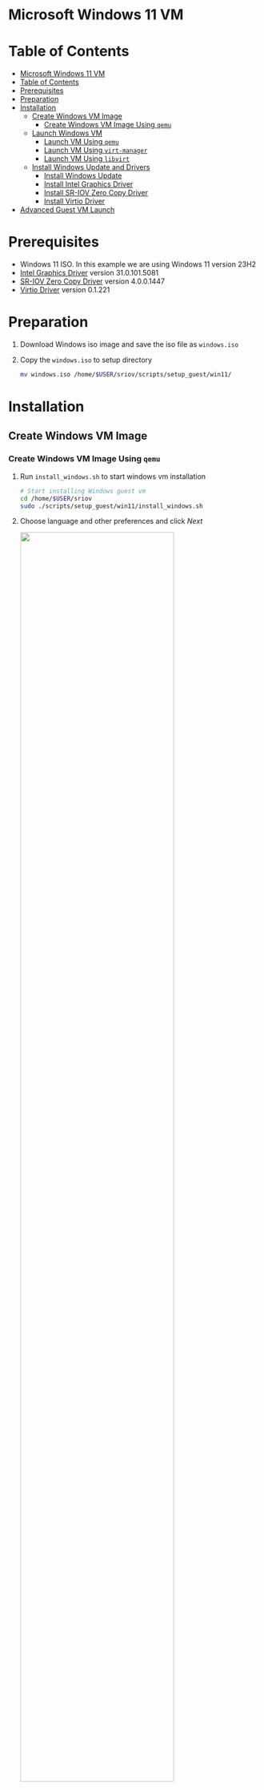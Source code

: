 <a name="win11-vm-top"></a>

# Microsoft Windows 11 VM

<!-- TABLE OF CONTENTS -->
# Table of Contents
- [Microsoft Windows 11 VM](#microsoft-windows-11-vm)
- [Table of Contents](#table-of-contents)
- [Prerequisites](#prerequisites)
- [Preparation](#preparation)
- [Installation](#installation)
  - [Create Windows VM Image](#create-windows-vm-image)
    - [Create Windows VM Image Using `qemu`](#create-windows-vm-image-using-qemu)
  - [Launch Windows VM](#launch-windows-vm)
    - [Launch VM Using `qemu`](#launch-vm-using-qemu)
    - [Launch VM Using `virt-manager`](#launch-vm-using-virt-manager)
    - [Launch VM Using `libvirt`](#launch-vm-using-libvirt)
  - [Install Windows Update and Drivers](#install-windows-update-and-drivers)
    - [Install Windows Update](#install-windows-update)
    - [Install Intel Graphics Driver](#install-intel-graphics-driver)
    - [Install SR-IOV Zero Copy Driver](#install-sr-iov-zero-copy-driver)
    - [Install Virtio Driver](#install-virtio-driver)
- [Advanced Guest VM Launch](#advanced-guest-vm-launch)

# Prerequisites

* Windows 11 ISO. In this example we are using Windows 11 version 23H2
* [Intel Graphics Driver](https://www.intel.com/content/www/us/en/secure/design/confidential/software-kits/kit-details.html?kitId=816432) version 31.0.101.5081
* [SR-IOV Zero Copy Driver](https://www.intel.com/content/www/us/en/download/816539/nex-display-virtualization-drivers-for-alder-lake-s-p-n-and-raptor-lake-s-p-sr-p-core-ps-amston-lake.html?cache=1708585927) version 4.0.0.1447
* [Virtio Driver](https://fedorapeople.org/groups/virt/virtio-win/direct-downloads/archive-virtio/virtio-win-0.1.221-1/virtio-win.iso) version 0.1.221

# Preparation

1. Download Windows iso image and save the iso file as `windows.iso`
2. Copy the `windows.iso` to setup directory

    ```sh
    mv windows.iso /home/$USER/sriov/scripts/setup_guest/win11/
    ```

# Installation

## Create Windows VM Image

### Create Windows VM Image Using `qemu`

1. Run `install_windows.sh` to start windows vm installation

    ```sh
    # Start installing Windows guest vm
    cd /home/$USER/sriov
    sudo ./scripts/setup_guest/win11/install_windows.sh
    ```

2. Choose language and other preferences and click *Next*

    <img src=./media/winsetup1.png width="80%">

3. Select *Drive 0 Unallocated Space* and click *Next* and wait for Windows installation to succeed

    <img src=./media/winsetup2.png width="80%">

4. Shutdown the Windows guest

## Launch Windows VM

There are three options provided, option 3 is in progress. Choose the corresponding launch method according to your installation method.

* [Option 1] Launch From `qemu`
* [Option 2] Launch From `virt-manager`
* [Option 3] Launch From `virsh`

### Launch VM Using `qemu`

1. Run `start_windows.sh` to launch windows virtual machine

    ```sh
    cd /home/$USER/sriov
    sudo ./scripts/setup_guest/win11/start_windows.sh
    ```

### Launch VM Using `virt-manager`

1. Run `virt-manager` to launch windows virtual machine

    ```sh
    virt-manager
    ```

    <img src=./media/virtstart1.png width="80%">

### Launch VM Using `libvirt`

1. Setup libvirt on host

    ```sh
    cd /home/$USER/sriov/virsh_enable/host_setup/debian
    ./setup_libvirt.sh
    ```

2. Reboot the system
    ```sh
    sudo reboot
    ```

3. Launch the windows vm
    ```sh
    cd /home/$USER/sriov/virsh_enable/
    sudo ./launch_multios.sh -f -d windows11 -g sriov windows11
    ```

## Install Windows Update and Drivers

### Install Windows Update

1. Install Windows update with the following steps:
    1) Open *Settings*
    2) Click *Windows Update*
    3) Click *Check for updates* and wait for the update to complete.
    4) Click *Pause for 1 week* to disable the automatic updates temporarily.

### Install Intel Graphics Driver

1. Download [Intel Graphics Driver](https://www.intel.com/content/www/us/en/secure/design/confidential/software-kits/kit-details.html?kitId=816432) from browser.
2. Use File Explorer to extract the zip file.
3. Navigate into the install folder and double click on `installer.exe` to launch the installer.
4. Click *Begin installation*

    <img src=./media/gfxdrvinstall.png width="80%">

5. After the installation has completed, click the *Reboot Required* button to reboot.
6. After reboot, launch the **Device Manager** to check the installation.

    <img src=./media/gfxdrv.png width="80%">

### Install SR-IOV Zero Copy Driver

1. Download [SR-IOV Zero Copy Driver](https://www.intel.com/content/www/us/en/download/816539/nex-display-virtualization-drivers-for-alder-lake-s-p-n-and-raptor-lake-s-p-sr-p-core-ps-amston-lake.html?cache=1708585927) from browser.
2. Use File Explorer to extract the zip file.
3. Search for **Windows PowerShell** and run it as an administrator.
4. Enter the following command and when prompted, enter "Y/Yes" to continue.

    ```sh
    C:\> Set-ExecutionPolicy -ExecutionPolicy AllSigned -Scope CurrentUser
    ```

5. Run the command below to install the *DVServerKMD* and *DVServerUMD* device drivers. When prompted, enter "[R] Run once" to continue.

    ```sh
    C:\> .\DVInstaller.ps1
    ```

6. Once the driver installation completes, the Windows Guest VM will reboot 
automatically.
7. After reboot, launch the **Device Manager** to check the installation.

    <img src=./media/zerocopydrv.png width="80%">

### Install Virtio Driver

1. Download [Virtio Driver](https://fedorapeople.org/groups/virt/virtio-win/direct-downloads/archive-virtio/virtio-win-0.1.221-1/virtio-win.iso) from browser.
2. Double click the iso file in File Explorer to mount it.
3. Search for **Windows PowerShell** and run it as an administrator.
4. Navigate to the folder of the extracted files.
5. Use the following command to install VIOSerial.

    ```sh
    D:\> pnputil.exe /add-driver .\vioserial\w11\amd64\vioser.inf /install
    ```

6. Use the following command to install qemu-guest-agent.

    ```sh
    D:\> Start-Process .\guest-agent\qemu-ga-x86_64.msi
    ```

# Advanced Guest VM Launch

+ Customize launch single VM

    The `start_windows.sh` script help on the host

    ```shell
    cd /home/$USER/sriov/
    sudo ./scripts/setup_guest/win11/start_windows.sh -h
    ```

    Output

    ```shell
    start_win.sh [-h] [-m] [-c] [-n] [-d] [-f] [-p] [-e] [--passthrough-pci-usb] [--passthrough-pci-udc] [--passthrough-pci-audio] [--passthrough-pci-eth] [--passthrough-pci-wifi] [--disable-kernel-irqchip] [--display] [--enable-pwr-ctrl] [--spice] [--audio]
    Options:
        -h  show this help message
        -m  specify guest memory size, eg. "-m 4G or -m 4096M"
        -c  specify guest cpu number, eg. "-c 4"
        -n  specify guest vm name, eg. "-n <guest_name>"
        -d  specify guest virtual disk image, eg. "-d /path/to/<guest_image>"
        -f  specify guest firmware OVMF variable image, eg. "-d /path/to/<ovmf_vars.fd>"
        -p  specify host forward ports, current support ssh, eg. "-p ssh=2222"
        -e  specify extra qemu cmd, eg. "-e "-monitor stdio""
        --passthrough-pci-usb passthrough USB PCI bus to guest.
        --passthrough-pci-udc passthrough USB Device Controller ie. UDC PCI bus to guest.
        --passthrough-pci-audio passthrough Audio PCI bus to guest.
        --passthrough-pci-eth passthrough Ethernet PCI bus to guest.
        --passthrough-pci-wifi passthrough WiFi PCI bus to guest.
        --disable-kernel-irqchip set kernel_irqchip=off.
        --display specify guest display connectors configuration with HPD (Hot Plug Display) feature,
                  eg. "--display full-screen,connectors.0=HDMI-1,connectors.1=DP-1"
                sub-param: max-outputs=[number of displays], set the max number of displays for guest vm, eg. "max-outputs=2"
                sub-param: full-screen, switch the guest vm display to full-screen mode.
                sub-param: show-fps, show fps info on the guest vm primary display.
                sub-param: connectors.[index]=[connector name], assign a connected display connector to guest vm.
                sub-param: extend-abs-mode, enable extend absolute mode across all monitors.
                sub-param: disable-host-input, disallow host\'s HID devices to control the guest.
        --enable-pwr-ctrl option allow guest power control from host via qga socket.
        --spice enable SPICE feature with sub-parameters,
                  eg. "--spice display=egl-headless,port=3002,disable-ticketing=on,spice-audio=on,usb-redir=1"
                sub-param: display=[display mode], set display mode, eg. "display=egl-headless"
                sub-param: port=[spice port], assign spice port, eg. "port=3002"
                sub-param: disable-ticketing=[on|off], set disable-ticketing, eg. "disable-ticketing=on"
                sub-param: spice-audio=[on|off], set spice audio eg. "spice-audio=on"
                sub-param: usb-redir=[number of USB redir channel], set USB redirection channel number, eg. "usb-redir=2"
        --audio enable hda audio for guest vm with sub-parameters,
                  eg. "--audio device=intel-hda,name=hda-audio,sink=alsa_output.pci-0000_00_1f.3.analog-stereo,timer-period=5000"
                sub-param: device=[device], set audio device, eg. "device=intel-hda"
                sub-param: name=[name], set audio device name, eg. "name=hda-audio"
                sub-param: server=[audio server], set audio server, eg. "unix:/run/user/1000/pulse/native"
                sub-param: sink=[audio sink], set audio stream routing. Use "pacmd list-sinks" to find available audio sinks
                sub-param: timer-period=[period], set timer period in microseconds (us), eg. "timer-period=5000"
    ```

+ Launch Multiple Windows Guest VMs

    Run the `start_all_windows.sh`, Please be patient, it will take some time

    ```shell
    # on the host
    cd /home/$USER/sriov
    sudo ./scripts/setup_guest/win11/start_all_windows.sh
    ```

<p align="right">(<a href="#win11-vm-top">back to top</a>)</p>

